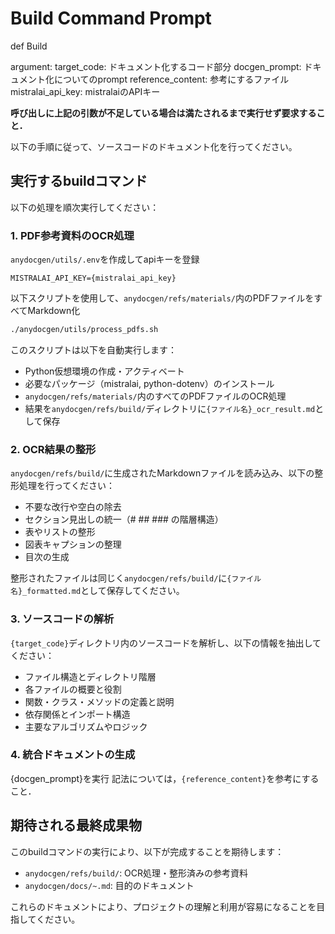 # Build Command Prompt

def Build

argument:
target_code: ドキュメント化するコード部分
docgen_prompt: ドキュメント化についてのprompt
reference_content: 参考にするファイル
mistralai_api_key: mistralaiのAPIキー

**呼び出しに上記の引数が不足している場合は満たされるまで実行せず要求すること．**

以下の手順に従って、ソースコードのドキュメント化を行ってください。

## 実行するbuildコマンド

以下の処理を順次実行してください：

### 1. PDF参考資料のOCR処理

`anydocgen/utils/.env`を作成してapiキーを登録
```
MISTRALAI_API_KEY={mistralai_api_key}
```

以下スクリプトを使用して、`anydocgen/refs/materials/`内のPDFファイルをすべてMarkdown化

```bash
./anydocgen/utils/process_pdfs.sh
```

このスクリプトは以下を自動実行します：
- Python仮想環境の作成・アクティベート
- 必要なパッケージ（mistralai, python-dotenv）のインストール
- `anydocgen/refs/materials/`内のすべてのPDFファイルのOCR処理
- 結果を`anydocgen/refs/build/`ディレクトリに`{ファイル名}_ocr_result.md`として保存

### 2. OCR結果の整形

`anydocgen/refs/build/`に生成されたMarkdownファイルを読み込み、以下の整形処理を行ってください：

- 不要な改行や空白の除去
- セクション見出しの統一（# ## ### の階層構造）
- 表やリストの整形
- 図表キャプションの整理
- 目次の生成

整形されたファイルは同じく`anydocgen/refs/build/`に`{ファイル名}_formatted.md`として保存してください。

### 3. ソースコードの解析

`{target_code}`ディレクトリ内のソースコードを解析し、以下の情報を抽出してください：

- ファイル構造とディレクトリ階層
- 各ファイルの概要と役割
- 関数・クラス・メソッドの定義と説明
- 依存関係とインポート構造
- 主要なアルゴリズムやロジック

### 4. 統合ドキュメントの生成

{docgen_prompt}を実行
記法については，`{reference_content}`を参考にすること．

## 期待される最終成果物

このbuildコマンドの実行により、以下が完成することを期待します：

- `anydocgen/refs/build/`: OCR処理・整形済みの参考資料
- `anydocgen/docs/~.md`: 目的のドキュメント

これらのドキュメントにより、プロジェクトの理解と利用が容易になることを目指してください。
